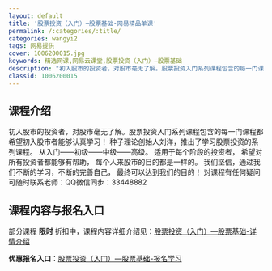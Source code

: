```yaml
---
layout: default
title: '股票投资（入门）—股票基础-网易精品单课'
permalink: /:categories/:title/
categories: wangyi2
tags: 网易提供
cover: 1006200015.jpg
keywords: 精选网课,网易云课堂,股票投资（入门）—股票基础
description: "初入股市的投资者，对股市毫无了解。股票投资入门系列课程包含的每一门课程都希望初入股市者能够认真学习！种子理论创始人刘洋，推出了学习股票投资的系列课程。从入门——初级——中级——高级。适用于每"
classid: 1006200015
---
```


## 课程介绍

初入股市的投资者，对股市毫无了解。股票投资入门系列课程包含的每一门课程都希望初入股市者能够认真学习！
种子理论创始人刘洋，推出了学习股票投资的系列课程。
从入门——初级——中级——高级。
适用于每个阶段的投资者，
希望对所有投资者都能够有帮助，
每个人来股市的目的都是一样的。
我们坚信，通过我们不断的学习，不断的完善自己，
最终可以达到我们的目的！
对课程有任何疑问可随时联系老师：QQ微信同步：33448882

## 课程内容与报名入口

部分课程 **限时** 折扣中，课程内容详细介绍见：[股票投资（入门）—股票基础-详情介绍](https://study.163.com/course/introduction/1006200015.htm?share=1&shareId=1025206652&utm_campaign=share&utm_medium=iphoneShare&utm_source=&utm_u=1025206652)

**优惠报名入口**：[股票投资（入门）—股票基础-报名学习](https://study.163.com/course/introduction/1006200015.htm?share=1&shareId=1025206652&utm_campaign=share&utm_medium=iphoneShare&utm_source=&utm_u=1025206652)

